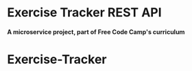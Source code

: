 # Exercise Tracker REST API

#### A microservice project, part of Free Code Camp's curriculum


# Exercise-Tracker
